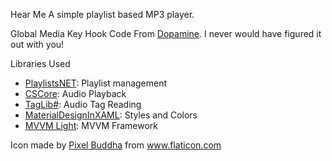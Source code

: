Hear Me
A simple playlist based MP3 player.

Global Media Key Hook Code From [Dopamine](https://github.com/digimezzo/Dopamine). I never would have figured it out with you!

Libraries Used
* [PlaylistsNET](https://github.com/tmk907/PlaylistsNET): Playlist management
* [CSCore](https://github.com/filoe/cscore): Audio Playback
* [TagLib#](https://github.com/mono/taglib-sharp/): Audio Tag Reading
* [MaterialDesignInXAML](https://github.com/MaterialDesignInXAML/MaterialDesignInXamlToolkit): Styles and Colors
* [MVVM Light](https://github.com/lbugnion/mvvmlight/): MVVM Framework


Icon made by [Pixel Buddha](https://www.flaticon.com/authors/pixel-buddha) from www.flaticon.com 

